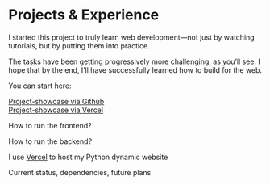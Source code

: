 # Projects & Experience

I started this project to truly learn web development—not just by watching tutorials, but by putting them into practice.

The tasks have been getting progressively more challenging, as you’ll see. I hope that by the end, I’ll have successfully learned how to build for the web.

You can start here:

[Project-showcase via Github](https://nagraggini.github.io/Project-showcase/index.htm)  
[Project-showcase via Vercel](https://project-showcase-nagraggini.vercel.app)

How to run the frontend?

How to run the backend?

I use [Vercel](https://vercel.com) to host my Python dynamic website

Current status, dependencies, future plans.
